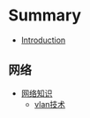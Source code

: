 # Summary

* [Introduction](README.md)


## 网络

* [网络知识](network/README.md)
  * [vlan技术](network/vlan技术.md)
